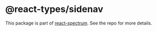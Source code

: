 # @react-types/sidenav

This package is part of [react-spectrum](https://github.com/watheia/rsp-kit). See the repo for more details.